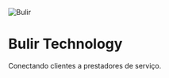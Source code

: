 ![Bulir](https://github.com/Bulir-Technology/bulir-secutiry/blob/main/logo.png?raw=true)

<h1>Bulir Technology</h1>
<p>Conectando clientes a prestadores de serviço.</p>
